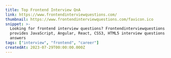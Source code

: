 ```yaml
---
title: Top Frontend Interview QnA
link: https://www.frontendinterviewquestions.com/
thumbnail: https://www.frontendinterviewquestions.com/favicon.ico
snippet: >-
  Looking for frontend interview questions? Frontendinterviewquestions.com
  provides JavaScript, Angular, React, CSS3, HTML5 interview questions and
  answers
tags: ["interview", "frontend", "career"]
createdAt: 2023-07-29T00:00:00.000Z
---
```


